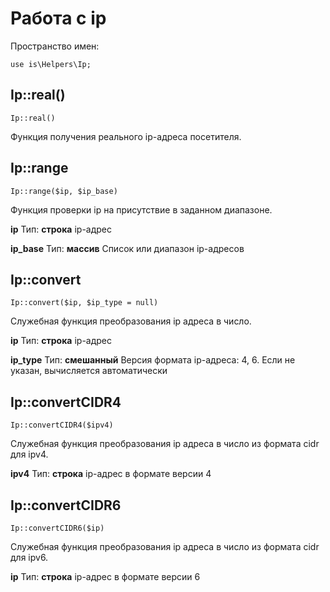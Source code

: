 # Работа с ip

Пространство имен:

    use is\Helpers\Ip;

## Ip::real()

    Ip::real()
	
Функция получения реального ip-адреса посетителя.

## Ip::range

    Ip::range($ip, $ip_base)
	
Функция проверки ip на присутствие в заданном диапазоне.

**ip**
Тип: **строка**
ip-адрес

**ip_base**
Тип: **массив**
Список или диапазон ip-адресов

## Ip::convert

    Ip::convert($ip, $ip_type = null)

Служебная функция преобразования ip адреса в число.

**ip**
Тип: **строка**
ip-адрес

**ip_type**
Тип: **смешанный**
Версия формата ip-адреса: 4, 6. Если не указан, вычисляется автоматически

## Ip::convertCIDR4

    Ip::convertCIDR4($ipv4)

Служебная функция преобразования ip адреса в число из формата cidr для ipv4.

**ipv4**
Тип: **строка**
ip-адрес в формате версии 4

## Ip::convertCIDR6

    Ip::convertCIDR6($ip)

Служебная функция преобразования ip адреса в число из формата cidr для ipv6.

**ip**
Тип: **строка**
ip-адрес в формате версии 6
